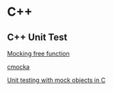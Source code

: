 # C++

## C++ Unit Test

[Mocking free function](https://stackoverflow.com/questions/28392277/mocking-free-function)

[cmocka](https://cmocka.org/)

[Unit testing with mock objects in C](https://lwn.net/Articles/558106/)
